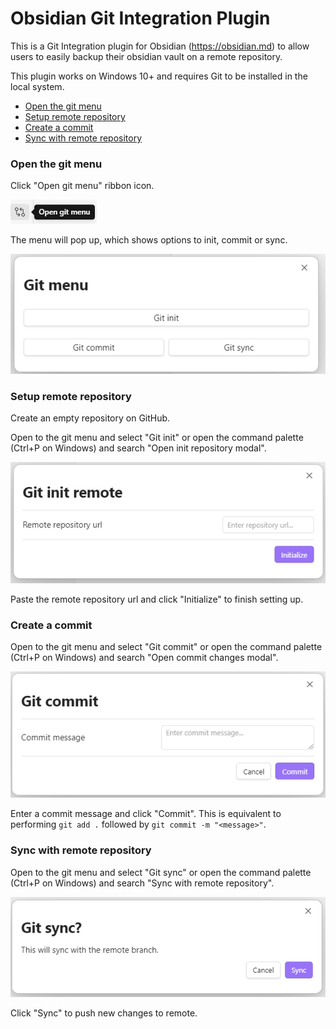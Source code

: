# Obsidian Git Integration Plugin

This is a Git Integration plugin for Obsidian (https://obsidian.md) to allow users to easily backup their obsidian vault on a remote repository.

This plugin works on Windows 10+ and requires Git to be installed in the local system.

- [Open the git menu](#open-the-git-menu)
- [Setup remote repository](#setup-remote-repository)
- [Create a commit](#create-a-commit)
- [Sync with remote repository](#sync-with-remote-repository)

### Open the git menu


Click "Open git menu" ribbon icon.

![Git menu ribbon](docs/images/image.png)

The menu will pop up, which shows options to init, commit or sync.

![Git menu modal](docs/images/image-1.png)

### Setup remote repository

Create an empty repository on GitHub.

Open to the git menu and select "Git init" or open the command palette (Ctrl+P on Windows) and search "Open init repository modal".

![Git init modal](docs/images/image-2.png)

Paste the remote repository url and click "Initialize" to finish setting up.

### Create a commit

Open to the git menu and select "Git commit" or open the command palette (Ctrl+P on Windows) and search "Open commit changes modal".

![Git commit modal](docs/images/image-3.png)

Enter a commit message and click "Commit". This is equivalent to performing `git add .` followed by `git commit -m "<message>"`.

### Sync with remote repository

Open to the git menu and select "Git sync" or open the command palette (Ctrl+P on Windows) and search "Sync with remote repository".

![Git sync modal](docs/images/image-4.png)

Click "Sync" to push new changes to remote.
